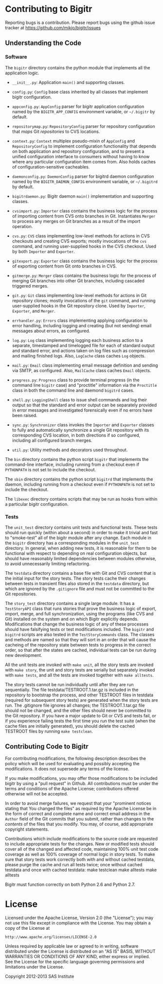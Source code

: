 Contributing to Bigitr
======================

Reporting bugs is a contribution.  Please report bugs using the
github issue tracker at https://github.com/mikjo/bigitr/issues


Understanding the Code
----------------------

### Software ###

The `bigitr` directory contains the python module that implements
all the application logic.

* `__init__.py`: Application `main()` and supporting classes.

* `config.py`: `Config` base class inherited by all classes
  that implement bigitr configuration.

* `appconfig.py`: `AppConfig` parser for bigitr application
  configuration named by the `BIGITR_APP_CONFIG` environment
  variable, or `~/.bigitr` by default.

* `repositorymap.py`: `RepositoryConfig` parser for repository
  configuration that *maps* Git *repositories* to CVS locations.

* `context.py`: `Context` multiplex pseudo-mixin of `AppConfig` and
  `RepositoryConfig` to implement configuration functionality that
  depends on both application and repository configuration, and to
  present a unified configuration interface to consumers without
  having to know where any particular configuration item comes from.
  Also holds caches of configuration-sensitive cacheables.

* `daemonconfig.py`: `DaemonConfig` parser for bigitrd daemon
  configuration named by the `BIGITR_DAEMON_CONFIG` environment
  variable, or `~/.bigitrd` by default.

* `bigitrdaemon.py`: Bigitr daemon `main()` implementation and
  supporting classes.

* `cvsimport.py`: `Importer` class contains the business logic
  for the process of importing content from CVS onto branches
  in Git. Instantiates `Merger` to process any merges on Git
  branches as a result of the import operation.

* `cvs.py`: `CVS` class implementing low-level methods for actions
  in CVS checkouts and creating CVS exports; mostly invocations of
  the `cvs` command, and running user-supplied hooks in the CVS
  checkout. Used by both `Importer` and `Exporter`.

* `gitexport.py`: `Exporter` class contains the business logic
  for the process of exporting content from Git onto branches
  in CVS.

* `gitmerge.py`: `Merger` class contains the business logic for
  the process of merging Git branches into other Git branches,
  including cascaded triggered merges.

* `git.py`: `Git` class implementing low-level methods for actions
  in Git repository clones; mostly invocations of the `git` command,
  and running user-supplied hooks in the Git repository clone.
  Used by `Importer`, `Exporter`, and `Merger`.

* `errhandler.py`: `Errors` class implementing applying configuration to
  error handling, including logging and creating (but not sending)
  email messages about errors, as configured.

* `log.py`: `Log` class implementing logging each business action to
  a separate, timestamped and timelogged file for each of standard
  output and standard error, and actions taken on log files such as
  compression and mailing finished logs. Also, `LogCache` class caches
  `Log` objects.

* `mail.py`: `Email` class implementing email message definition and
  sending via SMTP, as configured. Also, `MailCache` class caches
  `Email` objects.

* `progress.py`: `Progress` class to provide terminal progress (in
  the command line `bigitr` case) and "proctitle" information via
  the `Proctitle` class in both the command line and daemond `bigitrd`
  cases.

* `shell.py`: `LoggingShell` class to issue shell commands and log
  their output so that the standard and error output can be separately
  provided in error messages and investigated forensically even if
  no errors have been raised.

* `sync.py`: `Synchronizer` class invokes the `Importer` and
  `Exporter` classes to fully and automatically synchronize a
  single Git repository with its corresponding CVS location, in
  both directions if so configured, including all configured branch
  merges.

* `util.py`: Utility methods and decorators used throughout.

The `bin` directory contains the python script `bigitr` that
implements the command-line interface, including running from a
checkout even if `PYTHONPATH` is not set to include the checkout.

The `sbin` directory contains the python script `bigitrd` that
implements the daemon, including running from a checkout even if
`PYTHONPATH` is not set to include the checkout.

The `libexec` directory contains scripts that may be run as hooks
from within a particular bigitr configuration.

### Tests ###

The `unit_test` directory contains unit tests and functional tests.
These tests should run quickly (within about a second) in order to
make it trivial and fast to "smoke-test" all of the bigitr module
after any change.  Each module in the `bigitr` directory has a
corresponding modules in the `unit_test` directory.  In general,
when adding new tests, it is reasonable for them to be functional
with respect to depending on real configuration objects, but should
have reasonably limited dependencies between modules otherwise,
to avoid unnecessarily limiting refactoring.

The `testdata` directory contains a base file with Git and CVS
content that is the initial input for the story tests.  The story
tests cache their changes between tests in transient files also
stored in the `testdata` directory, but which are ignored by the
`.gitignore` file and must not be committed to the Git repositories.

The `story_test` directory contains a single large module. It has
a `TestStoryAPI` class that runs stories that prove the business
logic of export, import, merge, and full synchronization, using the
programs (like CVS and Git) installed on the system and on which
Bigitr explicitly depends.  Modifications that change the business
logic of any of these processes should have falsifying tests or
test modifications included.  The `bigitr` and `bigitrd` scripts
are also tested in the `TestStoryCommands` class.  The classes and
methods are named so that they will sort in an order that will cause
the cacheing of the repository state between tests to progress in
the correct order, so that after the states are cached, individual
tests can be run during new development.

All the unit tests are invoked with `make unit`, all the story tests
are invoked with `make story`, the unit and story tests are serially
but separately invoked with `make tests`, and all the tests are invoked
together with `make alltests`.

The story tests cannot be run individually until after they are run
sequentially.  The file testdata/TESTROOT.1.tar.gz is included in
the repository to bootstrap the process, and other TESTROOT files
in testdata (required for subsequent story tests) are generated
when the story tests are run.  The .gitignore file ignores all
changes; the TESTROOT.1.tar.gz file should not be changed, and
the other files should never be committed to the Git repository.
If you have a major update to Git or CVS and tests fail, or if
you experience failing tests the first time you run the test suite
(when the cache files are initially generated), you should delete
the cached TESTROOT files by running `make testclean`.


Contributing Code to Bigitr
---------------------------

For contributing modifications, the following description describes
the policy which will be used for evaluating and possibly accepting
the modifications.  It does not supersede any terms of the license.

If you make modifications, you may offer those modifications
to be included bigitr by using a "pull request" in Github.  All
contributions must be under the terms and conditions of the Apache
License; contributions offered otherwise will not be accepted.

In order to avoid merge failures, we request that your "prominent
notices stating that You changed the files" as required by the
Apache License be in the form of correct and complete name and correct
email address in the `Author` field of the Git commits that you
submit, rather than changes to the *contents* of the files that you
modify.  You may, of course, add appropriate copyright statements.

Contributions which include modifications to the source code are
requested to include appropriate tests for the changes.  New or
modified tests should cover all of the changed and affected code,
maintaining 100% unit test code coverage as well as 100% coverage
of normal logic in story tests.  To make sure that story tests work
correctly both with and without cached testdata, please purge the
cache and run all tests twice; once without cached testdata and
once with cached testdata:
    make testclean
    make alltests
    make alltests

Bigitr must function correctly on both Python 2.6 and Python 2.7.


License
=======

Licensed under the Apache License, Version 2.0 (the "License");
you may not use this file except in compliance with the License.
You may obtain a copy of the License at

    http://www.apache.org/licenses/LICENSE-2.0

Unless required by applicable law or agreed to in writing, software
distributed under the License is distributed on an "AS IS" BASIS,
WITHOUT WARRANTIES OR CONDITIONS OF ANY KIND, either express or implied.
See the License for the specific language governing permissions and
limitations under the License.

Copyright 2012-2013 SAS Institute
